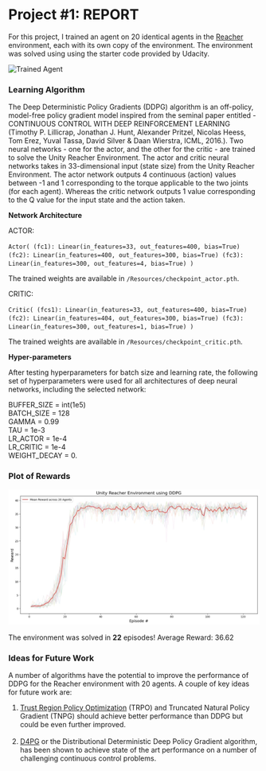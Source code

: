 [//]: # (Image References)

[image1]: https://user-images.githubusercontent.com/10624937/43851024-320ba930-9aff-11e8-8493-ee547c6af349.gif "Trained Agent"

# Project #1: REPORT

For this project, I trained an agent on 20 identical agents in the [Reacher](https://github.com/Unity-Technologies/ml-agents/blob/master/docs/Learning-Environment-Examples.md#reacher) environment, each with its own copy of the environment. The environment was solved using  using the starter code provided by Udacity.

![Trained Agent][image1]

### Learning Algorithm

The Deep Deterministic Policy Gradients (DDPG) algorithm is an off-policy, model-free policy gradient model inspired from the seminal paper entitled - CONTINUOUS CONTROL WITH DEEP REINFORCEMENT LEARNING (Timothy P. Lillicrap, Jonathan J. Hunt, Alexander Pritzel, Nicolas Heess, Tom Erez, Yuval Tassa, David Silver & Daan Wierstra, ICML, 2016.). Two neural networks - one for the actor, and the other for the critic - are trained to solve the Unity Reacher Environment. The actor and critic neural networks takes in 33-dimensional input (state size) from the Unity Reacher Environment. The actor network outputs 4 continuous (action) values between -1 and 1 corresponding to the torque applicable to the two joints (for each agent). Whereas the critic network outputs 1 value corresponding to the Q value for the input state and the action taken.

**Network Architecture**

ACTOR:

`Actor(
  (fc1): Linear(in_features=33, out_features=400, bias=True)
  (fc2): Linear(in_features=400, out_features=300, bias=True)
  (fc3): Linear(in_features=300, out_features=4, bias=True)
)`

The trained weights are available in `/Resources/checkpoint_actor.pth`.

CRITIC:

`Critic(
  (fcs1): Linear(in_features=33, out_features=400, bias=True)
  (fc2): Linear(in_features=404, out_features=300, bias=True)
  (fc3): Linear(in_features=300, out_features=1, bias=True)
)`

The trained weights are available in `/Resources/checkpoint_critic.pth`.

**Hyper-parameters**

After testing hyperparameters for batch size and learning rate, the following set of hyperparameters were used for all architectures of deep neural networks, including the selected network:

BUFFER_SIZE = int(1e5)  <br>
BATCH_SIZE = 128        <br>
GAMMA = 0.99            <br>
TAU = 1e-3              <br>
LR_ACTOR = 1e-4         <br>
LR_CRITIC = 1e-4        <br>
WEIGHT_DECAY = 0.       <br>

### Plot of Rewards

![Reacher Environment Solved](/Resources/Reacher_Environment_Solved.jpg)

The environment was solved in **22** episodes!	Average Reward: 36.62 <br>

### Ideas for Future Work

A number of algorithms have the potential to improve the performance of DDPG for the Reacher environment with 20 agents. A couple of key ideas for future work are:

1. [Trust Region Policy Optimization](https://arxiv.org/pdf/1604.06778.pdf) (TRPO) and Truncated Natural Policy Gradient (TNPG) should achieve better performance than DDPG but could be even further improved. <br><br>
2. [D4PG](https://openreview.net/pdf?id=SyZipzbCb) or the Distributional Deterministic Deep Policy Gradient algorithm, has been shown to achieve state of the art performance on a number of challenging continuous control problems.
